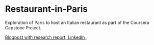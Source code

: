 # Restaurant-in-Paris

Exploration of Paris to host an Italian restaurant as part of the Coursera Capstone Project.

[Blogpost with research report, LinkedIn](https://www.linkedin.com/pulse/finding-best-place-italian-restaurant-paris-nikita-lesnichenko/?published=t)_
